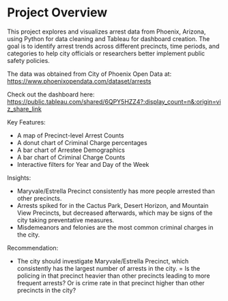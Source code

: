 # Project Overview
This project explores and visualizes arrest data from Phoenix, Arizona, using Python for data cleaning and Tableau for dashboard creation. The goal is to identify arrest trends across different precincts, time periods, and categories to help city officials or researchers better implement public safety policies.

The data was obtained from City of Phoenix Open Data at: https://www.phoenixopendata.com/dataset/arrests

Check out the dashboard here: https://public.tableau.com/shared/6QPY5HZZ4?:display_count=n&:origin=viz_share_link

Key Features:
- A map of Precinct-level Arrest Counts
- A donut chart of Criminal Charge percentages
- A bar chart of Arrestee Demographics
- A bar chart of Criminal Charge Counts
- Interactive filters for Year and Day of the Week

Insights:
- Maryvale/Estrella Precinct consistently has more people arrested than other precincts.
- Arrests spiked for in the Cactus Park, Desert Horizon, and Mountain View Precincts, but decreased afterwards, which may be signs of the city taking preventative measures.
- Misdemeanors and felonies are the most common criminal charges in the city.

Recommendation:
- The city should investigate Maryvale/Estrella Precinct, which consistently has the largest number of arrests in the city. 
= Is the policing in that precinct heavier than other precincts leading to more frequent arrests? Or is crime rate in that precinct higher than other precincts in the city?
